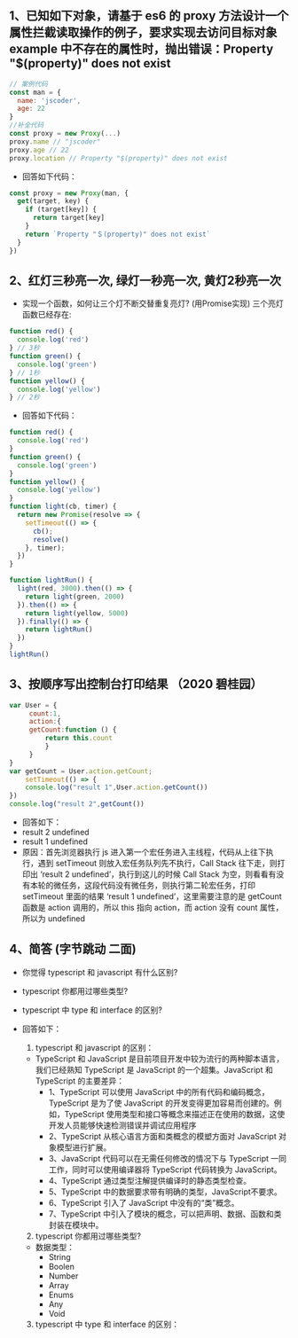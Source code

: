 ## 1、已知如下对象，请基于 es6 的 proxy 方法设计一个属性拦截读取操作的例子，要求实现去访问目标对象 example 中不存在的属性时，抛出错误：Property "$(property)" does not exist

```js
// 案例代码
const man = {
  name: 'jscoder',
  age: 22
}
//补全代码
const proxy = new Proxy(...)
proxy.name // "jscoder"
proxy.age // 22
proxy.location // Property "$(property)" does not exist
```

+ 回答如下代码：
```js
const proxy = new Proxy(man, {
  get(target, key) {
    if (target[key]) {
      return target[key]
    }
    return `Property "＄(property)" does not exist`
  }
})
```

## 2、红灯三秒亮一次, 绿灯一秒亮一次, 黄灯2秒亮一次
+ 实现一个函数，如何让三个灯不断交替重复亮灯? (用Promise实现) 三个亮灯函数已经存在:
```js
function red() {
  console.log('red')
} // 3秒
function green() {
  console.log('green')
} // 1秒
function yellow() {
  console.log('yellow')
} // 2秒
```

+ 回答如下代码：
```js
function red() {
  console.log('red')
}
function green() {
  console.log('green')
}
function yellow() {
  console.log('yellow')
}
function light(cb, timer) {
  return new Promise(resolve => {
    setTimeout(() => {
      cb();
      resolve()
    }, timer);
  })
}

function lightRun() {
  light(red, 3000).then(() => {
    return light(green, 2000)
  }).then(() => {
    return light(yellow, 5000)
  }).finally(() => {
    return lightRun()
  })
}
lightRun()
```
 
## 3、按顺序写出控制台打印结果 （2020 碧桂园）
```js
var User = {
     count:1,
     action:{
     getCount:function () {
         return this.count
         }
     }
}
var getCount = User.action.getCount;
    setTimeout(() => {
    console.log("result 1",User.action.getCount())
})
console.log("result 2",getCount())
```

+ 回答如下：
+ result 2  undefined
+ result 1 undefined
+ 原因：首先浏览器执行 js 进入第一个宏任务进入主线程，代码从上往下执行，遇到 setTimeout 则放入宏任务队列先不执行，Call Stack 往下走，则打印出 ‘result 2  undefined’，执行到这儿的时候 Call Stack 为空，则看看有没有本轮的微任务，这段代码没有微任务，则执行第二轮宏任务，打印 setTimeout 里面的结果 ‘result 1 undefined’，这里需要注意的是 getCount 函数是 action 调用的，所以 this 指向 action，而 action 没有 count 属性，所以为 undefined

## 4、简答 (字节跳动 二面)
+ 你觉得 typescript 和 javascript 有什么区别?
+ typescript 你都用过哪些类型?
+ typescript 中 type 和 interface 的区别?

+ 回答如下：
  1. typescript 和 javascript 的区别：
    + TypeScript 和 JavaScript 是目前项目开发中较为流行的两种脚本语言，我们已经熟知 TypeScript 是 JavaScript 的一个超集。JavaScript 和 TypeScript 的主要差异：
      + 1、TypeScript 可以使用 JavaScript 中的所有代码和编码概念，TypeScript 是为了使 JavaScript 的开发变得更加容易而创建的。例如，TypeScript 使用类型和接口等概念来描述正在使用的数据，这使开发人员能够快速检测错误并调试应用程序
      + 2、TypeScript 从核心语言方面和类概念的模塑方面对 JavaScript 对象模型进行扩展。
      + 3、JavaScript 代码可以在无需任何修改的情况下与 TypeScript 一同工作，同时可以使用编译器将 TypeScript 代码转换为 JavaScript。
      + 4、TypeScript 通过类型注解提供编译时的静态类型检查。
      + 5、TypeScript 中的数据要求带有明确的类型，JavaScript不要求。
      + 6、TypeScript 引入了 JavaScript 中没有的“类”概念。
      + 7、TypeScript 中引入了模块的概念，可以把声明、数据、函数和类封装在模块中。
  2. typescript 你都用过哪些类型?
    + 数据类型：
      + String
      + Boolen
      + Number
      + Array
      + Enums
      + Any 
      + Void
  3. typescript 中 type 和 interface 的区别：


 